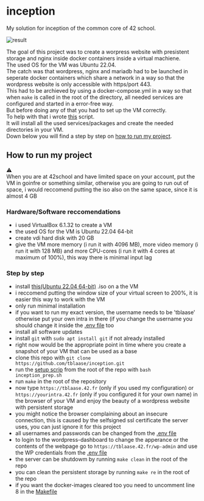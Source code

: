 # inception
My solution for inception of the common core of 42 school.


![result](https://github.com/tblaase/inception/blob/main/readme_additions/result.png)


The goal of this project was to create a worpress website with presistent storage and nginx inside docker containers inside a virtual machiene.<br>
The used OS for the VM was Ubuntu 22.04.<br>
The catch was that wordpress, nginx and mariadb had to be launched in seperate docker containers which share a network in a way so that the wordpress website is only accessible with https/port 443.<br>
This had to be archieved by using a docker-compose.yml in a way so that when `make` is called in the root of the directory, all needed services are configured and started in a error-free way.<br>
But before doing any of that you had to set up the VM correctly.<br>
To help with that i wrote [this](https://github.com/tblaase/inception/blob/main/inception_prep.sh) script.<br>
It will install all the used services/packages and create the needed directories in your VM.<br>
Down below you will find a step by step on [how to run my project](https://github.com/tblaase/inception#How-to-run-my-project).


## How to run my project

⚠️<br>
When you are at 42school and have limited space on your account, put the VM in goinfre or something similar, otherwise you are going to run out of space, i would reccomend putting the iso also on the same space, since it is almost 4 GB

### Hardware/Software reccomendations
- i used VirtualBox 6.1.32 to create a VM
- the used OS for the VM is Ubuntu 22.04 64-bit
- create vdi hard disk with 20 GB
- give the VM more memory (i run it with 4096 MB), more video memory (i run it with 128 MB) and more CPU-cores (i run it with 4 cores at maximum of 100%), this way there is minimal input lag


### Step by step
- install [this(Ubuntu 22.04 64-bit)](https://ubuntu.com/download/desktop/thank-you?version=22.04&architecture=amd64) .iso on a the VM
- i reccomend putting the window size of your virtual screen to 200%, it is easier this way to work with the VM
- only run minimal installation
- if you want to run my exact version, the username needs to be 'tblaase' otherwise put your own intra in there (if you change the username you should change it inside the [.env file](https://github.com/tblaase/inception/blob/main/srcs/.env) too
- install all software updates
- install `git` with `sudo apt install git` if not already installed
- right now would be the appropriate point in time where you create a snapshot of your VM that can be used as a base
- clone this repo with `git clone https://github.com/tblaase/inception.git`
- run the [setup scrip](https://github.com/tblaase/inception/blob/main/inception_prep.sh) from the root of the repo with `bash inception_prep.sh`
- run `make` in the root of the repository
- now type `https://tblaase.42.fr` (only if you used my configuration) or `https://yourintra.42.fr` (only if you configured it for your own name) in the browser of your VM and enjoy the beauty of a wordpress website with persistent storage
- you might notice the browser complaining about an insecure connection, this is caused by the selfsigned ssl certificate the server uses, you can just ignore it for this project
- all usernames and passwords can be changed from the [.env file](https://github.com/tblaase/inception/blob/main/srcs/.env)
- to login to the wordpress-dashboard to change the apperance or the contents of the webpage go to `https://tblaase.42.fr/wp-admin` and use the WP credentials from the [.env file](https://github.com/tblaase/inception/blob/main/srcs/.env)
- the server can be shutdowm by running `make clean` in the root of the repo
- you can clean the persistent storage by running `make re` in the root of the repo
- if you want the docker-images cleared too you need to uncomment line 8 in the [Makefile](https://github.com/tblaase/inception/blob/main/Makefile)

